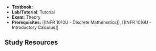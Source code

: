 - **Textbook:** 
- **Lab/Tutorial:** Tutorial
- **Exam:** Theory
- **Prerequisites:** [[INFR 1010U - Discrete Mathematics]], [[INFR 1016U - Introductory Calculus]]

## Study Resources
